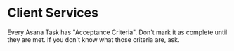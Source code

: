 # Client Services
Every Asana Task has "Acceptance Criteria". Don't mark it as complete until they are met. If you don't know what those criteria are, ask.
